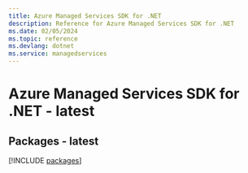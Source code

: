 ```yaml
---
title: Azure Managed Services SDK for .NET
description: Reference for Azure Managed Services SDK for .NET
ms.date: 02/05/2024
ms.topic: reference
ms.devlang: dotnet
ms.service: managedservices
---
```

# Azure Managed Services SDK for .NET - latest
## Packages - latest
[!INCLUDE [packages](managed-services-index.md)]